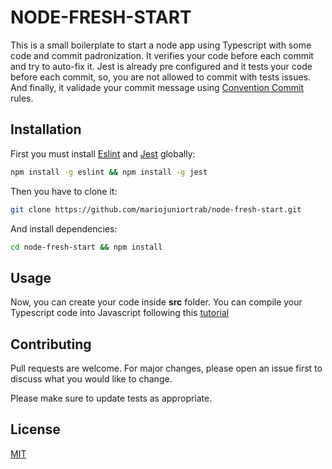 # NODE-FRESH-START

This is a small boilerplate to start a node app using Typescript with some code and commit padronization. It verifies your code before each commit and try to auto-fix it. Jest is already pre configured and it tests your code before each commit, so, you are not allowed to commit with tests issues. And finally, it validade your commit message using [Convention Commit](https://www.conventionalcommits.org/en/v1.0.0/) rules.

## Installation

First you must install [Eslint](https://eslint.org/) and [Jest](https://jestjs.io/) globally:

```bash
npm install -g eslint && npm install -g jest
```

Then you have to clone it:

```bash
git clone https://github.com/mariojuniortrab/node-fresh-start.git
```

And install dependencies:

```bash
cd node-fresh-start && npm install
```

## Usage

Now, you can create your code inside **src** folder.
You can compile your Typescript code into Javascript following this [tutorial](https://docs.microsoft.com/pt-br/visualstudio/javascript/compile-typescript-code-npm?view=vs-2019)

## Contributing
Pull requests are welcome. For major changes, please open an issue first to discuss what you would like to change.

Please make sure to update tests as appropriate.

## License
[MIT](https://choosealicense.com/licenses/mit/)